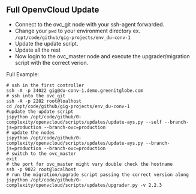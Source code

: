 ## Full OpenvCloud Update

- Connect to the ovc_git node with your ssh-agent forwarded.  
- Change your `pwd` to your environment directory ex. `/opt/code/github/gig-projects/env_du-conv-1`  
- Update the update script.
- Update all the rest
- Now login to the ovc_master node and execute the upgrader/migration script with the correct verion.

Full Example:

```
# ssh in the first controller
ssh -A -p 34022 gig@du-conv-1.demo.greenitglobe.com
# ssh into the ovc_git
ssh -A -p 2202 root@loalhost
cd /opt/code/github/gig-projects/env_du-conv-1
#update the update script
jspython /opt/code/github/0-complexity/openvcloud/scripts/updates/update-ays.py --self --branch-js=production --branch-ovc=production
# update the nodes
jspython /opt/code/github/0-complexity/openvcloud/scripts/updates/update-ays.py --branch-js=production --branch-ovc=production
# switch to the ovc_master
exit
# the port for ovc_master might vary double check the hostname
ssh -p 9022 root@localhost
# run the migration/upgrade script passing the correct version along
jspython /opt/code/github/0-complexity/openvcloud/scripts/updates/upgrader.py -v 2.2.3

```
